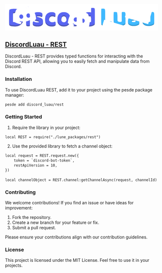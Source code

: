 <div align="center">
	<p>
		<a href=""><img src="https://raw.githubusercontent.com/DiscordLuau/.github/master/resource/DiscordLuau-Banner.png" width="512" alt="discord-luau"/></a>
	</p>
</div>

## [DiscordLuau - REST](https://pesde.dev/packages/discord_luau/rest)

DiscordLuau - REST provides typed functions for interacting with the Discord REST API, allowing you to easily fetch and manipulate data from Discord.

### Installation

To use DiscordLuau REST, add it to your project using the pesde package manager:

```bash
pesde add discord_luau/rest
```

### Getting Started

1. Require the library in your project:
```luau
local REST = require("./lune_packages/rest")
```

2. Use the provided library to fetch a channel object:
```luau
local request = REST.request.new({
	token = `discord-bot-token`,
	restApiVersion = 10,
})

local channelObject = REST.channel:getChannelAsync(request, channelId)
```

### Contributing
We welcome contributions! If you find an issue or have ideas for improvement:

1. Fork the repository.
2. Create a new branch for your feature or fix.
3. Submit a pull request.

Please ensure your contributions align with our contribution guidelines.

### License
This project is licensed under the MIT License. Feel free to use it in your projects.